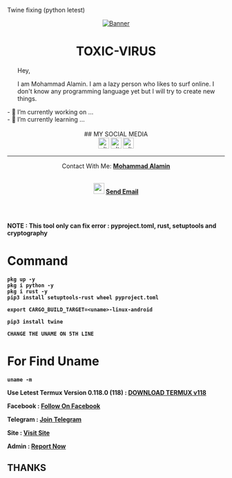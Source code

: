 Twine fixing (python letest)

<div align = "center">
<a href="https://github.com/TXVIRUS/"><img weight="100% align="center" alt="Banner" src="https://raw.githubusercontent.com/TXVIRUS/TXVIRUS/main/banner.jpg"></a>

<h1>TOXIC-VIRUS</h1>
</div>

<ul>
  Hey,
<p>I am Mohammad Alamin. I am a lazy person who likes to surf online. I don't know any programming language yet but I will try to create new things.</p>
</ul>
- 🔭 I’m currently working on ...<br>
- 🌱 I’m currently learning ...<br><br>
<div align = "center">
## MY SOCIAL MEDIA

<br>
   <a href="https://www.facebook.com/TOXICSOULX" target="_blank"><img src="https://raw.githubusercontent.com/AKXVAU/AKXVAU/main/fb.png" alt="alt text" width="25" height="25"></a>
   <a href="http://txvirus.akxvau.ml" target="_blank"><img src="https://raw.githubusercontent.com/AKXVAU/AKXVAU/main/site.png" alt="alt text" width="25" height="25"></a>
   <a href="https://t.me/tx_soul"><img src="https://raw.githubusercontent.com/AKXVAU/AKXVAU/main/tg.png" alt="alt text" width="25" height="25"></a>
</a>
</div>
<hr>
<div align="center">Contact With Me: <a href="https://facebook.com/AKXVAU"><b>Mohammad Alamin</a><br><br></div>
<p align="center">
<img src="https://raw.githubusercontent.com/AKXVAU/AKXVAU/main/mail.png" width="25" height="25">  <a href = "mailto: akxvau@gmail.com">Send Email</a><br><br>
</p><br>

<p>NOTE : This tool only can fix error : pyproject.toml, rust, setuptools and cryptography</p>

# Command

````
pkg up -y
pkg i python -y
pkg i rust -y
pip3 install setuptools-rust wheel pyproject.toml

export CARGO_BUILD_TARGET=<uname>-linux-android

pip3 install twine
````

````
CHANGE THE UNAME ON 5TH LINE
````

# For Find Uname

````
uname -m
````

Use Letest Termux Version 0.118.0 (118) : <a href="https://f-droid.org/repo/com.termux_118.apk">DOWNLOAD TERMUX v118</a>

Facebook : <a href="https://facebook.com/toxicsoulx">Follow On Facebook</a>

Telegram : <a href="https://t.me/tx_soul">Join Telegram</a>

Site : <a href="http://txvirus.akxvau.ml">Visit Site</a>

Admin : <a href="https://facebook.com/AKXVAU">Report Now</a>

## THANKS

